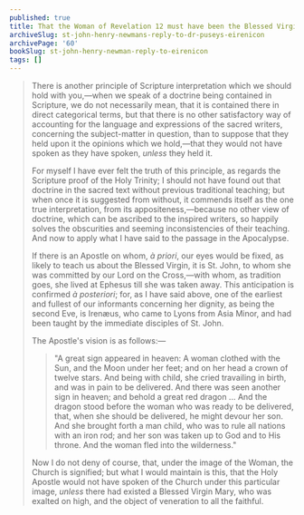 ```yaml
---
published: true
title: That the Woman of Revelation 12 must have been the Blessed Virgin Mary for St. John to have used that imagery
archiveSlug: st-john-henry-newmans-reply-to-dr-puseys-eirenicon
archivePage: '60'
bookSlug: st-john-henry-newman-reply-to-eirenicon
tags: []
---
```


> There is another principle of Scripture interpretation which we should hold with you,—when we speak of a doctrine being contained in Scripture, we do not necessarily mean, that it is contained there in direct categorical terms, but that there is no other satisfactory way of accounting for the language and expressions of the sacred writers, concerning the subject-matter in question, than to suppose that they held upon it the opinions which we hold,—that they would not have spoken as they have spoken, *unless* they held it.
>
> For myself I have ever felt the truth of this principle, as regards the Scripture proof of the Holy Trinity; I should not have found out that doctrine in the sacred text without previous traditional teaching; but when once it is suggested from without, it commends itself as the one true interpretation, from its appositeness,—because no other view of doctrine, which can be ascribed to the inspired writers, so happily solves the obscurities and seeming inconsistencies of their teaching. And now to apply what I have said to the passage in the Apocalypse.
>
> If there is an Apostle on whom, *à priori*, our eyes would be fixed, as likely to teach us about the Blessed Virgin, it is St. John, to whom she was committed by our Lord on the Cross,—with whom, as tradition goes, she lived at Ephesus till she was taken away. This anticipation is confirmed *à posteriori*; for, as I have said above, one of the earliest and fullest of our informants concerning her dignity, as being the second Eve, is Irenæus, who came to Lyons from Asia Minor, and had been taught by the immediate disciples of St. John.
>
> The Apostle's vision is as follows:—
>
>> "A great sign appeared in heaven: A woman clothed with the Sun, and the Moon under her feet; and on her head a crown of twelve stars. And being with child, she cried travailing in birth, and was in pain to be delivered. And there was seen another sign in heaven; and behold a great red dragon ... And the dragon stood before the woman who was ready to be delivered, that, when she should be delivered, he might devour her son. And she brought forth a man child, who was to rule all nations with an iron rod; and her son was taken up to God and to His throne. And the woman fled into the wilderness."
>
> Now I do not deny of course, that, under the image of the Woman, the Church is signified; but what I would maintain is this, that the Holy Apostle would not have spoken of the Church under this particular image, *unless* there had existed a Blessed Virgin Mary, who was exalted on high, and the object of veneration to all the faithful.
